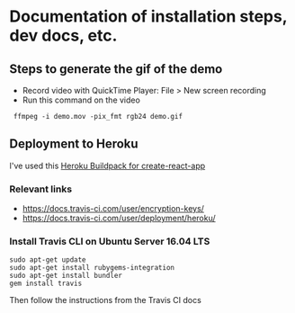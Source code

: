# Documentation of installation steps, dev docs, etc.

## Steps to generate the gif of the demo

- Record video with QuickTime Player: File > New screen recording
- Run this command on the video

```
 ffmpeg -i demo.mov -pix_fmt rgb24 demo.gif
```

## Deployment to Heroku

I've used this [Heroku Buildpack for create-react-app](https://github.com/mars/create-react-app-buildpack)

### Relevant links

- https://docs.travis-ci.com/user/encryption-keys/
- https://docs.travis-ci.com/user/deployment/heroku/

### Install Travis CLI on Ubuntu Server 16.04 LTS

```
sudo apt-get update
sudo apt-get install rubygems-integration
sudo apt-get install bundler
gem install travis
```

Then follow the instructions from the Travis CI docs
